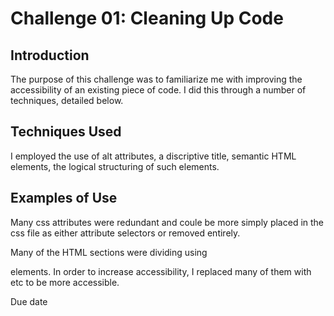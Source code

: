 # Challenge 01: Cleaning Up Code

## Introduction

The purpose of this challenge was to familiarize me with improving the accessibility of an existing piece of code. I did this through a number of techniques, detailed below.

## Techniques Used

I employed the use of alt attributes, a discriptive title, semantic HTML elements, the logical structuring of such elements.

## Examples of Use

Many css attributes were redundant and coule be more simply placed in the css file as either attribute selectors or removed entirely.

Many of the HTML sections were dividing using <div> elements. In order to increase accessibility, I replaced many of them with <section> <aside> <nav> etc to be more accessible.

Due date